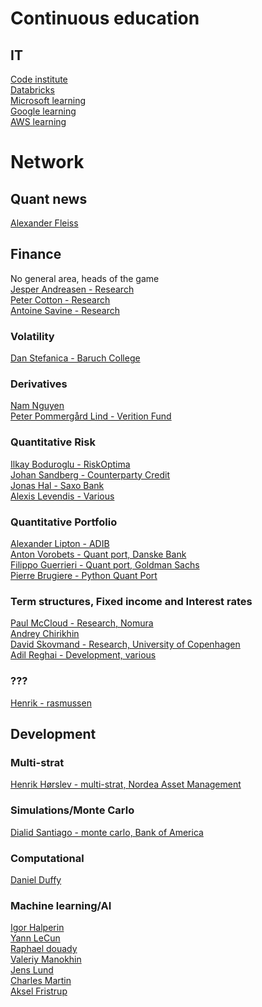 # Continuous education

## IT
[Code institute](https://codeinstitute.net/courses/?) \
[Databricks](https://www.databricks.com/training/catalog) \
[Microsoft learning](https://learn.microsoft.com/en-us/training/) \
[Google learning](https://grow.google/) \
[AWS learning](https://aws.amazon.com/training/)


# Network

## Quant news
[Alexander Fleiss](https://www.linkedin.com/in/alexander-fleiss-70b49410/)

## Finance
No general area, heads of the game\
[Jesper Andreasen - Research](https://www.linkedin.com/in/kwantdaddy/)\
[Peter Cotton - Research](https://www.linkedin.com/in/petercotton/)\
[Antoine Savine - Research](https://www.linkedin.com/in/ant1savine/)

### Volatility
[Dan Stefanica - Baruch College](https://www.linkedin.com/in/danstefanica/)

### Derivatives
[Nam Nguyen](https://www.linkedin.com/in/namnguyento/) \
[Peter Pommergård Lind - Verition Fund](https://www.linkedin.com/in/peter-pommergaard-lind/)

### Quantitative Risk
[Ilkay Boduroglu - RiskOptima](https://www.linkedin.com/in/ilkayboduroglu/)\
[Johan Sandberg - Counterparty Credit](https://www.linkedin.com/in/johan-sandberg-09aa0b19/)\
[Jonas Hal - Saxo Bank](https://www.linkedin.com/in/jonas-hal-envisionrisk/)\
[Alexis Levendis - Various](https://www.linkedin.com/in/alexis-levendis-phd-7aa2968a/)

### Quantitative Portfolio
[Alexander Lipton - ADIB](https://www.linkedin.com/in/prof-alexander-lipton-aa2256bb/)\
[Anton Vorobets - Quant port, Danske Bank](https://www.linkedin.com/in/antonvorobets/)\
[Filippo Guerrieri - Quant port, Goldman Sachs](https://www.linkedin.com/in/filippo-guerrieri-a23b1410a/)\
[Pierre Brugiere - Python Quant Port](https://www.linkedin.com/in/pierre-brugiere-9b71b1/)

### Term structures, Fixed income and Interest rates
[Paul McCloud - Research, Nomura](https://www.linkedin.com/in/paul-mccloud-09441339/)\
[Andrey Chirikhin](https://www.linkedin.com/in/andrey-chirikhin-115b57/)\
[David Skovmand - Research, University of Copenhagen](https://www.linkedin.com/in/david-skovmand-24aa0a/)\
[Adil Reghai - Development, various](https://www.linkedin.com/in/adil-reghai-17aabb31/)

### ???
[Henrik - rasmussen](https://www.linkedin.com/in/henrikobbekaerrasmussen/)

## Development

### Multi-strat
[Henrik Hørslev - multi-strat, Nordea Asset Management](https://www.linkedin.com/in/henrik-h%C3%B8rsl%C3%B8v-larsen-6692a9/)

### Simulations/Monte Carlo
[Dialid Santiago - monte carlo, Bank of America](https://www.linkedin.com/in/dialidsantiago/)

### Computational
[Daniel Duffy](https://www.linkedin.com/in/daniel-j-duffy-phd-a6ab3912/)

### Machine learning/AI
[Igor Halperin](https://www.linkedin.com/in/igor-halperin-092175a/)\
[Yann LeCun](https://www.linkedin.com/in/yann-lecun/)\
[Raphael douady](https://www.linkedin.com/in/raphael-douady/)\
[Valeriy Manokhin](https://www.linkedin.com/in/valeriy-manokhin-phd-mba-cqf-704731236/)\
[Jens Lund](https://www.linkedin.com/in/dkjenslund/)\
[Charles Martin](https://www.linkedin.com/in/charlesmartin14/)\
[Aksel Fristrup](https://www.linkedin.com/in/aksel-fristrup/)

